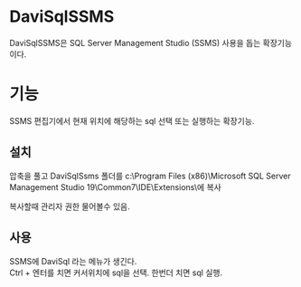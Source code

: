 # DaviSqlSSMS

DaviSqlSSMS은 SQL Server Management Studio (SSMS) 사용을 돕는 확장기능이다.


# 기능
SSMS 편집기에서 현재 위치에 해당하는 sql 선택 또는 실행하는 확장기능.


## 설치
압축을 풀고 DaviSqlSsms 폴더를 c:\Program Files (x86)\Microsoft SQL Server Management Studio 19\Common7\IDE\Extensions\에 복사  

복사할때 관리자 권한 물어볼수 있음.


## 사용
SSMS에 DaviSql 라는 메뉴가 생긴다.  
Ctrl + 엔터를 치면 커서위치에 sql을 선택. 한번더 치면 sql 실행.

